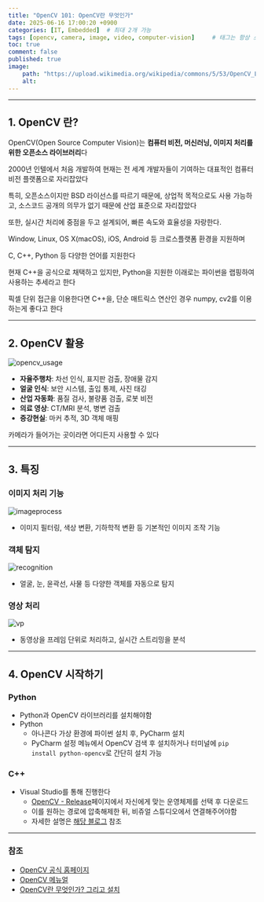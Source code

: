 ```yaml
---
title: "OpenCV 101: OpenCV란 무엇인가"
date: 2025-06-16 17:00:20 +0900
categories: [IT, Embedded]  # 최대 2개 가능
tags: [opencv, camera, image, video, computer-vision]     # 태그는 항상 소문자로 작성할 것
toc: true
comment: false
published: true
image:
    path: "https://upload.wikimedia.org/wikipedia/commons/5/53/OpenCV_Logo_with_text.png" 
    alt: 
---
```


---
## 1. OpenCV 란?

OpenCV(Open Source Computer Vision)는 **컴퓨터 비전, 머신러닝, 이미지 처리를 위한 오픈소스 라이브러리**다

2000년 인텔에서 처음 개발하여 현재는 전 세계 개발자들이 기여하는 대표적인 컴퓨터 비전 플랫폼으로 자리잡았다

특히, 오픈소스이지만 BSD 라이선스를 따르기 때문에, 상업적 목적으로도 사용 가능하고, 소스코드 공개의 의무가 없기 때문에 산업 표준으로 자리잡았다

또한, 실시간 처리에 중점을 두고 설계되어, 빠른 속도와 효율성을 자랑한다.

Window, Linux, OS X(macOS), iOS, Android 등 크로스플랫폼 환경을 지원하며 

C, C++, Python 등 다양한 언어를 지원한다

현재 C++을 공식으로 채택하고 있지만, Python을 지원한 이래로는 파이썬을 랩핑하여 사용하는 추세라고 한다
	
픽셀 단위 접근을 이용한다면 C++을, 단순 매트릭스 연산인 경우 numpy, cv2를 이용하는게 좋다고 한다

---
## 2. OpenCV 활용
![opencv_usage](https://opencv.org/wp-content/uploads/2023/10/Core-Functionalities-and-Features-of-Opencv-1024x594.png)
- **자율주행차**: 차선 인식, 표지판 검출, 장애물 감지
- **얼굴 인식**: 보안 시스템, 출입 통제, 사진 태깅
- **산업 자동화**: 품질 검사, 불량품 검출, 로봇 비전
- **의료 영상**: CT/MRI 분석, 병변 검출
- **증강현실**: 마커 추적, 3D 객체 매핑

카메라가 들어가는 곳이라면 어디든지 사용할 수 있다

---
## 3. 특징
### 이미지 처리 기능

![imageprocess](https://docs.opencv.org/3.4/output.jpg)
- 이미지 필터링, 색상 변환, 기하학적 변환 등 기본적인 이미지 조작 기능

### 객체 탐지
![recognition](https://opencv.org/wp-content/uploads/2022/10/1-OpenCV-Face-Recognition-Landing-Page.jpg)
- 얼굴, 눈, 윤곽선, 사물 등 다양한 객체를 자동으로 탐지 

### 영상 처리
![vp](https://cloudfront.codeproject.com/articles/5380346/process_video.png)
- 동영상을 프레임 단위로 처리하고, 실시간 스트리밍을 분석
---
## 4. OpenCV 시작하기
### Python
- Python과 OpenCV 라이브러리를 설치해야함
- Python
	- 아나콘다 가상 환경에 파이썬 설치 후, PyCharm 설치
	- PyCharm 설정 메뉴에서 OpenCV 검색 후 설치하거나 터미널에 `pip install python-opencv`로 간단히 설치 가능
### C++
- Visual Studio를 통해 진행한다
	- [OpenCV - Release](https://opencv.org/releases/)페이지에서 자신에게 맞는 운영체제를 선택 후 다운로드
	- 이를 원하는 경로에 압축해제한 뒤, 비쥬얼 스튜디오에서 연결해주어야함
	- 자세한 설명은 [해당 블로그](https://studium-anywhere.tistory.com/22) 참조

---

### 참조
- [OpenCV 공식 홈페이지](https://opencv.org/) 
- [OpenCV 메뉴얼](https://docs.opencv.org/)
- [OpenCV란 무엇인가? 그리고 설치](https://studium-anywhere.tistory.com/22)